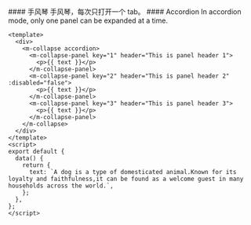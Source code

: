 <cn>
#### 手风琴
手风琴，每次只打开一个 tab。
</cn>

<us>
#### Accordion
In accordion mode, only one panel can be expanded at a time.
</us>

```vue
<template>
  <div>
    <m-collapse accordion>
      <m-collapse-panel key="1" header="This is panel header 1">
        <p>{{ text }}</p>
      </m-collapse-panel>
      <m-collapse-panel key="2" header="This is panel header 2" :disabled="false">
        <p>{{ text }}</p>
      </m-collapse-panel>
      <m-collapse-panel key="3" header="This is panel header 3">
        <p>{{ text }}</p>
      </m-collapse-panel>
    </m-collapse>
  </div>
</template>
<script>
export default {
  data() {
    return {
      text: `A dog is a type of domesticated animal.Known for its loyalty and faithfulness,it can be found as a welcome guest in many households across the world.`,
    };
  },
};
</script>
```
